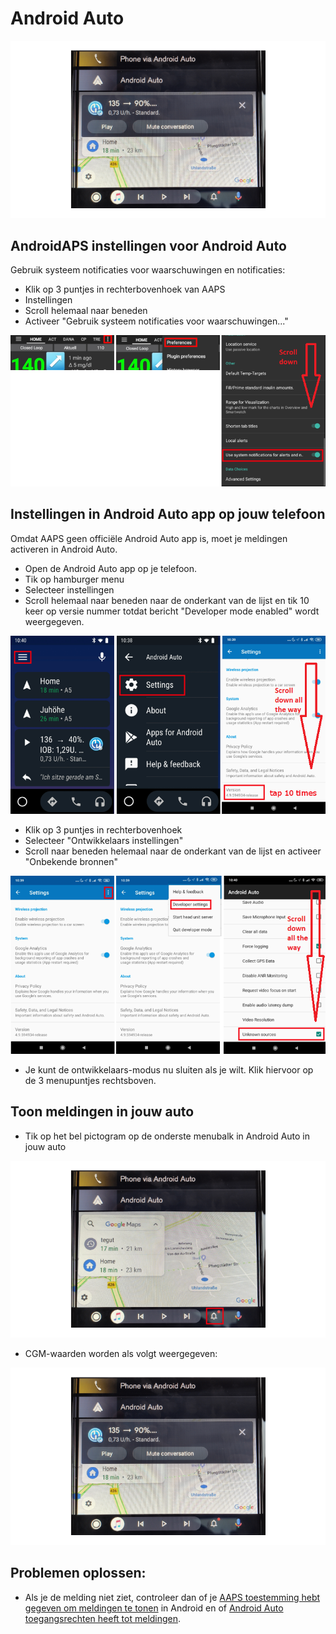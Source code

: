 # Android Auto

![AAPS CGM gegevens op Android Auto](../images/AndroidAuto_05.png)

## AndroidAPS instellingen voor Android Auto

Gebruik systeem notificaties voor waarschuwingen en notificaties:

* Klik op 3 puntjes in rechterbovenhoek van AAPS
* Instellingen
* Scroll helemaal naar beneden
* Activeer "Gebruik systeem notificaties voor waarschuwingen..."

![Gebruik systeem notificaties voor waarschuwingen en notificaties](../images/AndroidAuto_01.png)

## Instellingen in Android Auto app op jouw telefoon

Omdat AAPS geen officiële Android Auto app is, moet je meldingen activeren in Android Auto.

* Open de Android Auto app op je telefoon.
* Tik op hamburger menu
* Selecteer instellingen
* Scroll helemaal naar beneden naar de onderkant van de lijst en tik 10 keer op versie nummer totdat bericht "Developer mode enabled" wordt weergegeven.

![Ontwikkelaarsmodus inschakelen](../images/AndroidAuto_02.png)

* Klik op 3 puntjes in rechterbovenhoek
* Selecteer "Ontwikkelaars instellingen"
* Scroll naar beneden helemaal naar de onderkant van de lijst en activeer "Onbekende bronnen"

![Onbekende bronnen toestaan](../images/AndroidAuto_03.png)

* Je kunt de ontwikkelaars-modus nu sluiten als je wilt. Klik hiervoor op de 3 menupuntjes rechtsboven.

## Toon meldingen in jouw auto

* Tik op het bel pictogram op de onderste menubalk in Android Auto in jouw auto

![Bel pictogram - Android Auto in de auto](../images/AndroidAuto_04.png)

* CGM-waarden worden als volgt weergegeven:

![AAPS CGM gegevens op Android Auto](../images/AndroidAuto_05.png)

## Problemen oplossen:

* Als je de melding niet ziet, controleer dan of je [AAPS toestemming hebt gegeven om meldingen te tonen](#androidaps-settings-for-android-auto) in Android en of [Android Auto toegangsrechten heeft tot meldingen](#settings-in-android-auto-app-on-your-phone).
